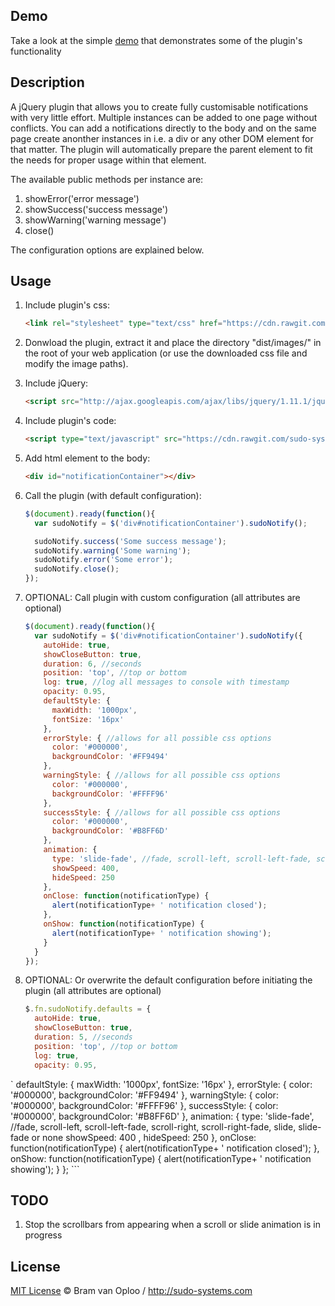 ## Demo

Take a look at the simple [demo](http://sudo-systems.github.io/jquery-sudo-notify/) that demonstrates some of the plugin's functionality


## Description

A jQuery plugin that allows you to create fully customisable notifications with very little effort.
Multiple instances can be added to one page without conflicts. 
You can add a notifications directly to the body and on the same page create anonther instances in i.e. a div or any other DOM element for that matter.
The plugin will automatically prepare the parent element to fit the needs for proper usage within that element. 

The available public methods per instance are:

1. showError('error message')
2. showSuccess('success message')
3. showWarning('warning message')
4. close()

The configuration options are explained below.


## Usage

1. Include plugin's css:

	```html
	<link rel="stylesheet" type="text/css" href="https://cdn.rawgit.com/sudo-systems/jquery-sudo-notify/master/dist/style/jquery.sudo-notify.min.css" />
	```

2. Donwload the plugin, extract it and place the directory "dist/images/" in the root of your web application (or use the downloaded css file and modify the image paths).

3. Include jQuery:

	```html
	<script src="http://ajax.googleapis.com/ajax/libs/jquery/1.11.1/jquery.min.js"></script>
	```

4. Include plugin's code:

	```html
	<script type="text/javascript" src="https://cdn.rawgit.com/sudo-systems/jquery-sudo-notify/master/dist/jquery.sudo-notify.min.js"></script>
	```

5. Add html element to the body:

	```html
	<div id="notificationContainer"></div>
	```

6. Call the plugin (with default configuration):

	```javascript
	$(document).ready(function(){
      var sudoNotify = $('div#notificationContainer').sudoNotify();

      sudoNotify.success('Some success message');
      sudoNotify.warning('Some warning');
      sudoNotify.error('Some error');
      sudoNotify.close();
    });
    ```

7. OPTIONAL: Call plugin with custom configuration (all attributes are optional)

    ```javascript
    $(document).ready(function(){
      var sudoNotify = $('div#notificationContainer').sudoNotify({
        autoHide: true,
        showCloseButton: true,
        duration: 6, //seconds
        position: 'top', //top or bottom
        log: true, //log all messages to console with timestamp
        opacity: 0.95,
        defaultStyle: {
          maxWidth: '1000px',
          fontSize: '16px'
        },
        errorStyle: { //allows for all possible css options
          color: '#000000',
          backgroundColor: '#FF9494'
        },
        warningStyle: { //allows for all possible css options
          color: '#000000',
          backgroundColor: '#FFFF96'
        },
        successStyle: { //allows for all possible css options
          color: '#000000',
          backgroundColor: '#B8FF6D'
        },
        animation: {
          type: 'slide-fade', //fade, scroll-left, scroll-left-fade, scroll-right, scroll-right-fade, slide, slide-fade or none
          showSpeed: 400,
          hideSpeed: 250
        },
        onClose: function(notificationType) {
          alert(notificationType+ ' notification closed');
        },
        onShow: function(notificationType) {
          alert(notificationType+ ' notification showing');
        }
      }
    });
	```

8. OPTIONAL: Or overwrite the default configuration before initiating the plugin (all attributes are optional)

    ```javascript
    $.fn.sudoNotify.defaults = {
      autoHide: true,
      showCloseButton: true,
      duration: 5, //seconds
      position: 'top', //top or bottom
      log: true,
      opacity: 0.95,
`     defaultStyle: {
        maxWidth: '1000px',
        fontSize: '16px'
      },
      errorStyle: {
        color: '#000000',
        backgroundColor: '#FF9494'
      },
      warningStyle: {
        color: '#000000',
        backgroundColor: '#FFFF96'
      },
      successStyle: {
        color: '#000000',
        backgroundColor: '#B8FF6D'
      },
      animation: {
        type: 'slide-fade', //fade, scroll-left, scroll-left-fade, scroll-right, scroll-right-fade, slide, slide-fade or none
        showSpeed: 400 ,
        hideSpeed: 250
      },
      onClose: function(notificationType) {
        alert(notificationType+ ' notification closed');
      },
      onShow: function(notificationType) {
        alert(notificationType+ ' notification showing');
      }
    };
	```

## TODO

1. Stop the scrollbars from appearing when a scroll or slide animation is in progress


## License

[MIT License](http://zenorocha.mit-license.org/) © Bram van Oploo / http://sudo-systems.com